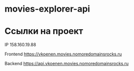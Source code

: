 # movies-explorer-api

# Ссылки на проект
IP 158.160.19.88

Frontend https://vkoenen.movies.nomoredomainsrocks.ru

Backend https://api.vkoenen.movies.nomoredomainsrocks.ru
